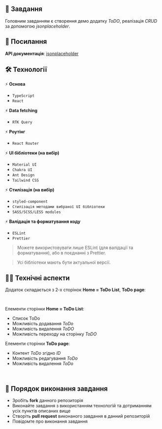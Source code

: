 ##  🚀 Завдання

Головним завданням є створення демо додатку *ToDO*, реалізація *CRUD* за допомогою *jsonplaceholder*.


## 📎 Посилання

**API документація**: [jsonplaceholder](https://jsonplaceholder.typicode.com/)


## 🛠 Технології

⚡️ **Основа**

- ```TypeScript```
- ```React``` 

⚡️ **Data fetching**

- ```RTK Query```

⚡️ **Роутінг**

- ```React Router```

⚡️ **UI бібліотеки (на вибір)**

- ```Material UI```
- ```Chakra UI```
- ```Ant Design```
- ```Tailwind CSS```

⚡️ **Стилізація (на вибір)**

- ```styled-component```
- ```Стилізація методами вибраної UI бібліотеки``` 
- ```SASS/SCSS/LESS modules```

⚡️ **Валідація та форматування коду**

- ```ESLint``` 
- ```Prettier``` 

> Можете використовувати лише ESLint (для валідації та форматування), або в поєднанні з Prettier.

> Усі бібліотеки мають бути актуальної версії.


## 👩‍💻 Технічні аспекти

Додаток складається з 2-х сторінок **Home = ToDo List**, **ToDo page**:

<br>

Елементи сторінки **Home = ToDo List**:

* Список ToDo
* Можливість додавання *ToDo*
* Можливість видалення *ToDO*
* Можливість переходу на сторінку *ToDO*


Елементи сторінки **ToDo page**:

* Контент *ToDo* згідно *ID*
* Можливість редагування *ToDo*
* Можливість видалення *ToDo*

<br>

## 📌 Порядок виконання завдання

* Зробіть **fork** данного репозиторія
* Виконайте завдання з використанням технологій та дотриманням усіх пунктів описаних вище
* Створіть **pull request** виконаного завдання в данний репозиторій
* Повідомте про виконання завдання
